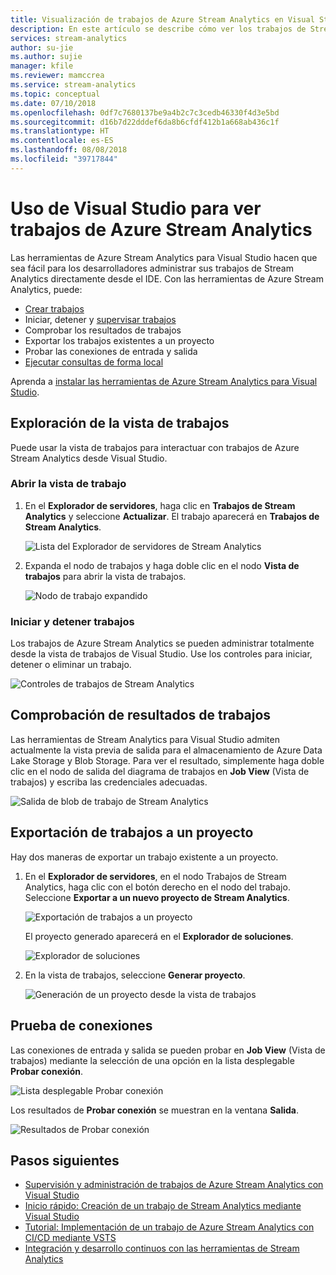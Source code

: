 ```yaml
---
title: Visualización de trabajos de Azure Stream Analytics en Visual Studio
description: En este artículo se describe cómo ver los trabajos de Stream Analytics en Visual Studio.
services: stream-analytics
author: su-jie
ms.author: sujie
manager: kfile
ms.reviewer: mamccrea
ms.service: stream-analytics
ms.topic: conceptual
ms.date: 07/10/2018
ms.openlocfilehash: 0df7c7680137be9a4b2c7c3cedb46330f4d3e5bd
ms.sourcegitcommit: d16b7d22dddef6da8b6cfdf412b1a668ab436c1f
ms.translationtype: HT
ms.contentlocale: es-ES
ms.lasthandoff: 08/08/2018
ms.locfileid: "39717844"
---
```

# <a name="use-visual-studio-to-view-azure-stream-analytics-jobs"></a>Uso de Visual Studio para ver trabajos de Azure Stream Analytics

Las herramientas de Azure Stream Analytics para Visual Studio hacen que sea fácil para los desarrolladores administrar sus trabajos de Stream Analytics directamente desde el IDE. Con las herramientas de Azure Stream Analytics, puede:
- [Crear trabajos](stream-analytics-quick-create-vs.md)
- Iniciar, detener y [supervisar trabajos](stream-analytics-monitor-jobs-use-vs.md)
- Comprobar los resultados de trabajos
- Exportar los trabajos existentes a un proyecto
- Probar las conexiones de entrada y salida
- [Ejecutar consultas de forma local](stream-analytics-vs-tools-local-run.md)

Aprenda a [instalar las herramientas de Azure Stream Analytics para Visual Studio](stream-analytics-tools-for-visual-studio-install.md).

## <a name="explore-the-job-view"></a>Exploración de la vista de trabajos

Puede usar la vista de trabajos para interactuar con trabajos de Azure Stream Analytics desde Visual Studio.

### <a name="open-the-job-view"></a>Abrir la vista de trabajo

1. En el **Explorador de servidores**, haga clic en **Trabajos de Stream Analytics** y seleccione **Actualizar**. El trabajo aparecerá en **Trabajos de Stream Analytics**.

    ![Lista del Explorador de servidores de Stream Analytics](./media/stream-analytics-vs-tools/stream-analytics-tools-for-vs-list-jobs-01.png)



2. Expanda el nodo de trabajos y haga doble clic en el nodo **Vista de trabajos** para abrir la vista de trabajos.
    
   ![Nodo de trabajo expandido](./media/stream-analytics-vs-tools/stream-analytics-tools-for-vs-job-view-01.png)

### <a name="start-and-stop-jobs"></a>Iniciar y detener trabajos

Los trabajos de Azure Stream Analytics se pueden administrar totalmente desde la vista de trabajos de Visual Studio. Use los controles para iniciar, detener o eliminar un trabajo.
    
   ![Controles de trabajos de Stream Analytics](./media/stream-analytics-vs-tools/azure-stream-analytics-job-view-controls.png)


## <a name="check-job-results"></a>Comprobación de resultados de trabajos

Las herramientas de Stream Analytics para Visual Studio admiten actualmente la vista previa de salida para el almacenamiento de Azure Data Lake Storage y Blob Storage. Para ver el resultado, simplemente haga doble clic en el nodo de salida del diagrama de trabajos en **Job View** (Vista de trabajos) y escriba las credenciales adecuadas.

   ![Salida de blob de trabajo de Stream Analytics](./media/stream-analytics-vs-tools/stream-analytics-blob-preview.png)


## <a name="export-jobs-to-a-project"></a>Exportación de trabajos a un proyecto

Hay dos maneras de exportar un trabajo existente a un proyecto.

1. En el **Explorador de servidores**, en el nodo Trabajos de Stream Analytics, haga clic con el botón derecho en el nodo del trabajo. Seleccione **Exportar a un nuevo proyecto de Stream Analytics**.
    
   ![Exportación de trabajos a un proyecto](./media/stream-analytics-vs-tools/stream-analytics-tools-for-vs-export-job-01.png)
    
    El proyecto generado aparecerá en el **Explorador de soluciones**.
    
   ![Explorador de soluciones](./media/stream-analytics-vs-tools/stream-analytics-tools-for-vs-export-job-02.png)

2. En la vista de trabajos, seleccione **Generar proyecto**.
    
   ![Generación de un proyecto desde la vista de trabajos](./media/stream-analytics-vs-tools/stream-analytics-tools-for-vs-export-job-03.png)

## <a name="test-connections"></a>Prueba de conexiones

Las conexiones de entrada y salida se pueden probar en **Job View** (Vista de trabajos) mediante la selección de una opción en la lista desplegable **Probar conexión**.

   ![Lista desplegable Probar conexión](./media/stream-analytics-vs-tools/stream-analytics-test-connection-dropdown.png)

Los resultados de **Probar conexión** se muestran en la ventana **Salida**.

   ![Resultados de Probar conexión](./media/stream-analytics-vs-tools/stream-analytics-test-connection-results.png)

## <a name="next-steps"></a>Pasos siguientes

* [Supervisión y administración de trabajos de Azure Stream Analytics con Visual Studio](stream-analytics-monitor-jobs-use-vs.md)
* [Inicio rápido: Creación de un trabajo de Stream Analytics mediante Visual Studio](stream-analytics-quick-create-vs.md)
* [Tutorial: Implementación de un trabajo de Azure Stream Analytics con CI/CD mediante VSTS](stream-analytics-tools-visual-studio-cicd-vsts.md)
* [Integración y desarrollo continuos con las herramientas de Stream Analytics](stream-analytics-tools-for-visual-studio-cicd.md)